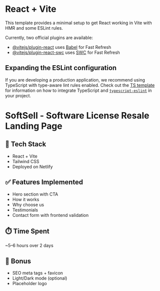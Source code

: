 # React + Vite

This template provides a minimal setup to get React working in Vite with HMR and some ESLint rules.

Currently, two official plugins are available:

- [@vitejs/plugin-react](https://github.com/vitejs/vite-plugin-react/blob/main/packages/plugin-react) uses [Babel](https://babeljs.io/) for Fast Refresh
- [@vitejs/plugin-react-swc](https://github.com/vitejs/vite-plugin-react/blob/main/packages/plugin-react-swc) uses [SWC](https://swc.rs/) for Fast Refresh

## Expanding the ESLint configuration

If you are developing a production application, we recommend using TypeScript with type-aware lint rules enabled. Check out the [TS template](https://github.com/vitejs/vite/tree/main/packages/create-vite/template-react-ts) for information on how to integrate TypeScript and [`typescript-eslint`](https://typescript-eslint.io) in your project.


# SoftSell - Software License Resale Landing Page

## 🔧 Tech Stack
- React + Vite
- Tailwind CSS
- Deployed on Netlify

## ✅ Features Implemented
- Hero section with CTA
- How it works
- Why choose us
- Testimonials
- Contact form with frontend validation

## ⏱️ Time Spent
~5–6 hours over 2 days

## 🎯 Bonus
- SEO meta tags + favicon
- Light/Dark mode (optional)
- Placeholder logo
